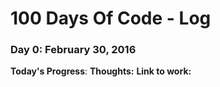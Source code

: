 # 100 Days Of Code - Log

### Day 0: February 30, 2016 

**Today's Progress**:
**Thoughts:** 
**Link to work:**
